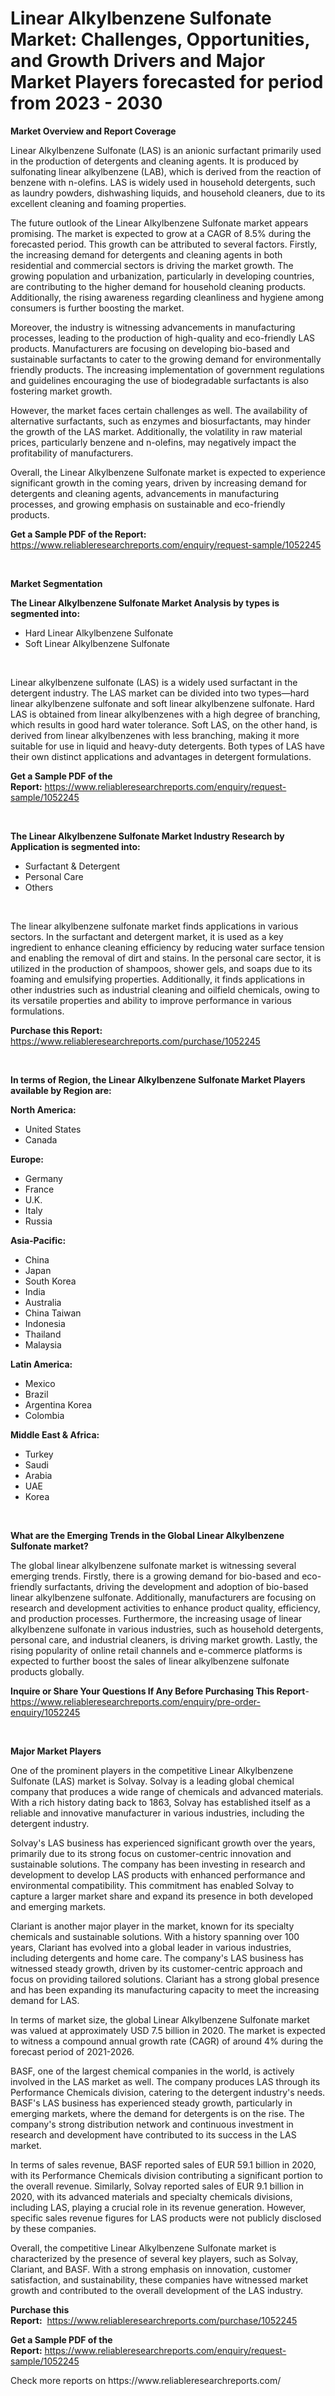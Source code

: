 <p><h1>Linear Alkylbenzene Sulfonate Market: Challenges, Opportunities, and Growth Drivers and Major Market Players forecasted for period from 2023 - 2030</h1></p><p><strong>Market Overview and Report Coverage</strong></p>
<p><p>Linear Alkylbenzene Sulfonate (LAS) is an anionic surfactant primarily used in the production of detergents and cleaning agents. It is produced by sulfonating linear alkylbenzene (LAB), which is derived from the reaction of benzene with n-olefins. LAS is widely used in household detergents, such as laundry powders, dishwashing liquids, and household cleaners, due to its excellent cleaning and foaming properties.</p><p>The future outlook of the Linear Alkylbenzene Sulfonate market appears promising. The market is expected to grow at a CAGR of 8.5% during the forecasted period. This growth can be attributed to several factors. Firstly, the increasing demand for detergents and cleaning agents in both residential and commercial sectors is driving the market growth. The growing population and urbanization, particularly in developing countries, are contributing to the higher demand for household cleaning products. Additionally, the rising awareness regarding cleanliness and hygiene among consumers is further boosting the market.</p><p>Moreover, the industry is witnessing advancements in manufacturing processes, leading to the production of high-quality and eco-friendly LAS products. Manufacturers are focusing on developing bio-based and sustainable surfactants to cater to the growing demand for environmentally friendly products. The increasing implementation of government regulations and guidelines encouraging the use of biodegradable surfactants is also fostering market growth.</p><p>However, the market faces certain challenges as well. The availability of alternative surfactants, such as enzymes and biosurfactants, may hinder the growth of the LAS market. Additionally, the volatility in raw material prices, particularly benzene and n-olefins, may negatively impact the profitability of manufacturers.</p><p>Overall, the Linear Alkylbenzene Sulfonate market is expected to experience significant growth in the coming years, driven by increasing demand for detergents and cleaning agents, advancements in manufacturing processes, and growing emphasis on sustainable and eco-friendly products.</p></p>
<p><strong>Get a Sample PDF of the Report:</strong> <a href="https://www.reliableresearchreports.com/enquiry/request-sample/1052245">https://www.reliableresearchreports.com/enquiry/request-sample/1052245</a></p>
<p>&nbsp;</p>
<p><strong>Market Segmentation</strong></p>
<p><strong>The Linear Alkylbenzene Sulfonate Market Analysis by types is segmented into:</strong></p>
<p><ul><li>Hard Linear Alkylbenzene Sulfonate</li><li>Soft Linear Alkylbenzene Sulfonate</li></ul></p>
<p>&nbsp;</p>
<p><p>Linear alkylbenzene sulfonate (LAS) is a widely used surfactant in the detergent industry. The LAS market can be divided into two types—hard linear alkylbenzene sulfonate and soft linear alkylbenzene sulfonate. Hard LAS is obtained from linear alkylbenzenes with a high degree of branching, which results in good hard water tolerance. Soft LAS, on the other hand, is derived from linear alkylbenzenes with less branching, making it more suitable for use in liquid and heavy-duty detergents. Both types of LAS have their own distinct applications and advantages in detergent formulations.</p></p>
<p><strong>Get a Sample PDF of the Report:</strong>&nbsp;<a href="https://www.reliableresearchreports.com/enquiry/request-sample/1052245">https://www.reliableresearchreports.com/enquiry/request-sample/1052245</a></p>
<p>&nbsp;</p>
<p><strong>The Linear Alkylbenzene Sulfonate Market Industry Research by Application is segmented into:</strong></p>
<p><ul><li>Surfactant & Detergent</li><li>Personal Care</li><li>Others</li></ul></p>
<p>&nbsp;</p>
<p><p>The linear alkylbenzene sulfonate market finds applications in various sectors. In the surfactant and detergent market, it is used as a key ingredient to enhance cleaning efficiency by reducing water surface tension and enabling the removal of dirt and stains. In the personal care sector, it is utilized in the production of shampoos, shower gels, and soaps due to its foaming and emulsifying properties. Additionally, it finds applications in other industries such as industrial cleaning and oilfield chemicals, owing to its versatile properties and ability to improve performance in various formulations.</p></p>
<p><strong>Purchase this Report:</strong>&nbsp; <a href="https://www.reliableresearchreports.com/purchase/1052245">https://www.reliableresearchreports.com/purchase/1052245</a></p>
<p>&nbsp;</p>
<p><strong>In terms of Region, the Linear Alkylbenzene Sulfonate Market Players available by Region are:</strong></p>
<p>
    <p> <strong> North America: </strong>
        <ul>
            <li>United States</li>
            <li>Canada</li>
        </ul>
        </p> 
    <p> <strong> Europe: </strong>
        <ul>
            <li>Germany</li>
            <li>France</li>
            <li>U.K.</li>
            <li>Italy</li>
            <li>Russia</li>
        </ul>
        </p> 
    <p> <strong> Asia-Pacific: </strong>
        <ul>
            <li>China</li>
            <li>Japan</li>
            <li>South Korea</li>
            <li>India</li>
            <li>Australia</li>
            <li>China Taiwan</li>
            <li>Indonesia</li>
            <li>Thailand</li>
            <li>Malaysia</li>
        </ul>
        </p> 
    <p> <strong> Latin America: </strong>
        <ul>
            <li>Mexico</li>
            <li>Brazil</li>
            <li>Argentina Korea</li>
            <li>Colombia</li>
        </ul>
        </p> 
    <p> <strong> Middle East & Africa: </strong>
        <ul>
            <li>Turkey</li>
            <li>Saudi</li>
            <li>Arabia</li>
            <li>UAE</li>
            <li>Korea</li>
        </ul>
    </p>
    </p>
<p>&nbsp;</p>
<p><strong>What are the Emerging Trends in the Global Linear Alkylbenzene Sulfonate market?</strong></p>
<p><p>The global linear alkylbenzene sulfonate market is witnessing several emerging trends. Firstly, there is a growing demand for bio-based and eco-friendly surfactants, driving the development and adoption of bio-based linear alkylbenzene sulfonate. Additionally, manufacturers are focusing on research and development activities to enhance product quality, efficiency, and production processes. Furthermore, the increasing usage of linear alkylbenzene sulfonate in various industries, such as household detergents, personal care, and industrial cleaners, is driving market growth. Lastly, the rising popularity of online retail channels and e-commerce platforms is expected to further boost the sales of linear alkylbenzene sulfonate products globally.</p></p>
<p><strong>Inquire or Share Your Questions If Any Before Purchasing This Report</strong>- <a href="https://www.reliableresearchreports.com/enquiry/pre-order-enquiry/1052245">https://www.reliableresearchreports.com/enquiry/pre-order-enquiry/1052245</a></p>
<p>&nbsp;</p>
<p><strong>Major Market Players</strong></p>
<p><p>One of the prominent players in the competitive Linear Alkylbenzene Sulfonate (LAS) market is Solvay. Solvay is a leading global chemical company that produces a wide range of chemicals and advanced materials. With a rich history dating back to 1863, Solvay has established itself as a reliable and innovative manufacturer in various industries, including the detergent industry. </p><p>Solvay's LAS business has experienced significant growth over the years, primarily due to its strong focus on customer-centric innovation and sustainable solutions. The company has been investing in research and development to develop LAS products with enhanced performance and environmental compatibility. This commitment has enabled Solvay to capture a larger market share and expand its presence in both developed and emerging markets.</p><p>Clariant is another major player in the market, known for its specialty chemicals and sustainable solutions. With a history spanning over 100 years, Clariant has evolved into a global leader in various industries, including detergents and home care. The company's LAS business has witnessed steady growth, driven by its customer-centric approach and focus on providing tailored solutions. Clariant has a strong global presence and has been expanding its manufacturing capacity to meet the increasing demand for LAS.</p><p>In terms of market size, the global Linear Alkylbenzene Sulfonate market was valued at approximately USD 7.5 billion in 2020. The market is expected to witness a compound annual growth rate (CAGR) of around 4% during the forecast period of 2021-2026.</p><p>BASF, one of the largest chemical companies in the world, is actively involved in the LAS market as well. The company produces LAS through its Performance Chemicals division, catering to the detergent industry's needs. BASF's LAS business has experienced steady growth, particularly in emerging markets, where the demand for detergents is on the rise. The company's strong distribution network and continuous investment in research and development have contributed to its success in the LAS market.</p><p>In terms of sales revenue, BASF reported sales of EUR 59.1 billion in 2020, with its Performance Chemicals division contributing a significant portion to the overall revenue. Similarly, Solvay reported sales of EUR 9.1 billion in 2020, with its advanced materials and specialty chemicals divisions, including LAS, playing a crucial role in its revenue generation. However, specific sales revenue figures for LAS products were not publicly disclosed by these companies.</p><p>Overall, the competitive Linear Alkylbenzene Sulfonate market is characterized by the presence of several key players, such as Solvay, Clariant, and BASF. With a strong emphasis on innovation, customer satisfaction, and sustainability, these companies have witnessed market growth and contributed to the overall development of the LAS industry.</p></p>
<p><strong>Purchase this Report:</strong>&nbsp;&nbsp;<a href="https://www.reliableresearchreports.com/purchase/1052245">https://www.reliableresearchreports.com/purchase/1052245</a></p>
<p></p>
<p><strong>Get a Sample PDF of the Report:</strong>&nbsp;<a href="https://www.reliableresearchreports.com/enquiry/request-sample/1052245">https://www.reliableresearchreports.com/enquiry/request-sample/1052245</a></p>
<p>Check more reports on https://www.reliableresearchreports.com/</p>